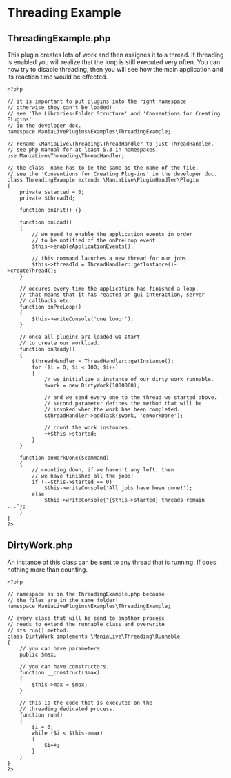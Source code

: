 # Threading Example #

## ThreadingExample.php ##
This plugin creates lots of work and then assignes it to a thread.
If threading is enabled you will realize that the loop is still executed very often.
You can now try to disable threading, then you will see how the main application and its reaction time would be effected.
```
<?php

// it is important to put plugins into the right namespace
// otherwise they can't be loaded!
// see 'The Libraries-Folder Structure' and 'Conventions for Creating Plugins'
// in the developer doc.
namespace ManiaLivePlugins\Examples\ThreadingExample;

// rename \ManiaLive\Threading\ThreadHandler to just ThreadHandler.
// see php manual for at least 5.3 in namespaces.
use ManiaLive\Threading\ThreadHandler;

// the class' name has to be the same as the name of the file.
// see the 'Conventions for Creating Plug-ins' in the developer doc.
class ThreadingExample extends \ManiaLive\PluginHandler\Plugin
{
	private $started = 0;
	private $threadId;
	
	function onInit() {}
	
	function onLoad()
	{
		// we need to enable the application events in order
		// to be notified of the onPreLoop event.
		$this->enableApplicationEvents();
		
		// this command launches a new thread for our jobs.
		$this->threadId = ThreadHandler::getInstance()->createThread();
	}
	
	// occures every time the application has finished a loop.
	// that means that it has reacted on gui interaction, server
	// callbacks etc.
	function onPreLoop()
	{
		$this->writeConsole('one loop!');
	}
	
	// once all plugins are loaded we start
	// to create our workload.
	function onReady()
	{
		$threadHandler = ThreadHandler::getInstance();
		for ($i = 0; $i < 100; $i++)
		{
			// we initialize a instance of our dirty work runnable.
			$work = new DirtyWork(1000000);
			
			// and we send every one to the thread we started above.
			// second parameter defines the method that will be
			// invoked when the work has been completed.
			$threadHandler->addTask($work, 'onWorkDone');
			
			// count the work instances.
			++$this->started;
		}
	}
	
	function onWorkDone($command)
	{
		// counting down, if we haven't any left, then
		// we have finished all the jobs!
		if (--$this->started == 0)
			$this->writeConsole('All jobs have been done!');
		else
			$this->writeConsole("{$this->started} threads remain ...");
	}
}
?>
```

## DirtyWork.php ##
An instance of this class can be sent to any thread that is running.
If does nothing more than counting.
```
<?php

// namespace as in the ThreadingExample.php because
// the files are in the same folder!
namespace ManiaLivePlugins\Examples\ThreadingExample;

// every class that will be send to another process
// needs to extend the runnable class and overwrite
// its run() method.
class DirtyWork implements \ManiaLive\Threading\Runnable
{
	// you can have parameters.
	public $max;
	
	// you can have constructors.
	function __construct($max)
	{
		$this->max = $max;
	}
	
	// this is the code that is executed on the
	// threading dedicated process.
	function run()
	{
		$i = 0;
		while ($i < $this->max)
		{
			$i++;
		}
	}
}
?>
```